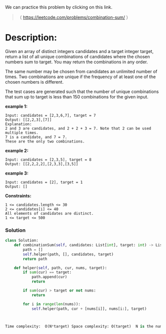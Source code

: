 We can practice this problem by clicking on this link.
>（ https://leetcode.com/problems/combination-sum/ ）

# Description:
 <p>  Given an array of distinct integers candidates and a target integer target, return a list of all unique combinations of candidates where the chosen numbers sum to target. You may return the combinations in any order.

The same number may be chosen from candidates an unlimited number of times. Two combinations are unique if the frequency of at least one of the chosen numbers is different.

The test cases are generated such that the number of unique combinations that sum up to target is less than 150 combinations for the given input.
  </p> 
  
**example 1:**
```
Input: candidates = [2,3,6,7], target = 7
Output: [[2,2,3],[7]]
Explanation:
2 and 3 are candidates, and 2 + 2 + 3 = 7. Note that 2 can be used multiple times.
7 is a candidate, and 7 = 7.
These are the only two combinations.
```
**example 2:**
```
Input: candidates = [2,3,5], target = 8
Output: [[2,2,2,2],[2,3,3],[3,5]]
```

**example 3:**
```
Input: candidates = [2], target = 1
Output: []
```

**Constraints:**
```
1 <= candidates.length <= 30
2 <= candidates[i] <= 40
All elements of candidates are distinct.
1 <= target <= 500
```

 ### Solution

```Python
class Solution:
    def combinationSum(self, candidates: List[int], target: int) -> List[List[int]]:
        path = []
        self.helper(path, [], candidates, target)
        return path

    def helper(self, path, cur, nums, target):
        if sum(cur) == target:
            path.append(cur)
            return

        if sum(cur) > target or not nums:
            return

        for i in range(len(nums)):
            self.helper(path, cur + [nums[i]], nums[i:], target)


           
Time complexity:  O(N*target) Space complexity: O(target)  N is the number of candidates
```

